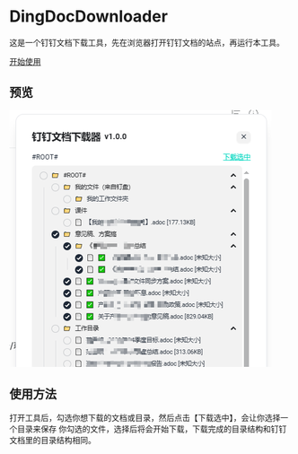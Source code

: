 # DingDocDownloader

这是一个钉钉文档下载工具，先在浏览器打开钉钉文档的站点，再运行本工具。

[开始使用](https://test.microanswer.cn/dingdocdownloader/)

## 预览

![](./preview.png)


## 使用方法

打开工具后，勾选你想下载的文档或目录，然后点击【下载选中】，会让你选择一个目录来保存
你勾选的文件，选择后将会开始下载，下载完成的目录结构和钉钉文档里的目录结构相同。
